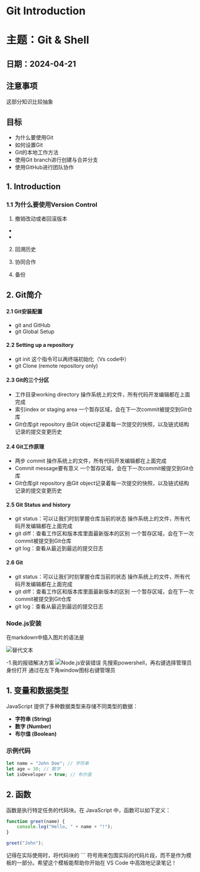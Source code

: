 # Git Introduction

##  
# 主题：Git & Shell

## 日期：2024-04-21
## 注意事项
这部分知识比较抽象

## 目标

- 为什么要使用Git
- 如何设置Git
- Git的本地工作方法
- 使用Git branch进行创建与合并分支
- 使用GitHub进行团队协作

## 1. Introduction
### 1.1  为什么要使用Version Control
1. 撤销改动或者回滚版本
-
-
2. 回溯历史


3. 协同合作
    
4. 备份




## 2. Git简介
#### 2.1 Git安装配置
- git and GitHub
- git Global Setup

#### 2.2 Setting up a repository
- git init 这个指令可以再终端初始化（Vs code中）
- git Clone (remote repository only)

#### 2.3 Git的三个分区
- 工作目录working directory
    操作系统上的文件，所有代码开发编辑都在上面完成
- 索引index or staging area
    一个暂存区域，会在下一次commit被提交到Git仓库
- Git仓库git repository
    由Git object记录着每一次提交的快照，以及链式结构记录的提交变更历史


#### 2.4 Git工作原理
- 两步 commit
    操作系统上的文件，所有代码开发编辑都在上面完成
- Commit message要有意义
    一个暂存区域，会在下一次commit被提交到Git仓库
- Git仓库git repository
    由Git object记录着每一次提交的快照，以及链式结构记录的提交变更历史

#### 2.5 Git Status and history
- git status：可以让我们时刻掌握仓库当前的状态
    操作系统上的文件，所有代码开发编辑都在上面完成
- git diff：查看工作区和版本库里面最新版本的区别
    一个暂存区域，会在下一次commit被提交到Git仓库
- git log：查看从最近到最远的提交日志
   
#### 2.6 Git 
- git status：可以让我们时刻掌握仓库当前的状态
    操作系统上的文件，所有代码开发编辑都在上面完成
- git diff：查看工作区和版本库里面最新版本的区别
    一个暂存区域，会在下一次commit被提交到Git仓库
- git log：查看从最近到最远的提交日志





### Node.js安装
在markdown中插入图片的语法是

![替代文本](图片链接 "可选的标题")

-1.我的报错解决方案
![Node.js安装错误](Installmethod.png "安装错误截图")
先搜索powershell，再右键选择管理员身份打开
通过在左下角window图标右键管理员




## 1. 变量和数据类型

JavaScript 提供了多种数据类型来存储不同类型的数据：

- **字符串 (String)**
- **数字 (Number)**
- **布尔值 (Boolean)**

### 示例代码

```javascript
let name = "John Doe"; // 字符串
let age = 30; // 数字
let isDeveloper = true; // 布尔值
```
## 2. 函数

函数是执行特定任务的代码块。在 JavaScript 中，函数可以如下定义：

```javascript
function greet(name) {
    console.log("Hello, " + name + "!");
}

greet("John");
```


记得在实际使用时，将代码块的 ``` 符号用来包围实际的代码片段，而不是作为模板的一部分。希望这个模板能帮助你开始在 VS Code 中高效地记录笔记！